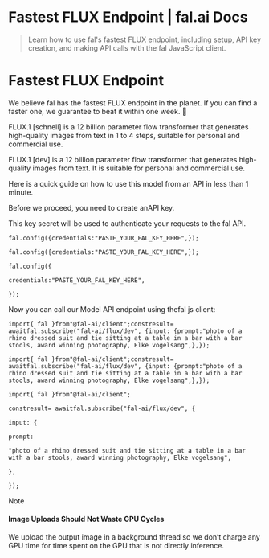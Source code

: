 # Fastest FLUX Endpoint | fal.ai Docs


> Learn how to use fal's fastest FLUX endpoint, including setup, API key creation, and making API calls with the fal JavaScript client.


# Fastest FLUX Endpoint

We believe fal has the fastest FLUX endpoint in the planet. If you can find a faster one, we guarantee to beat it within one week. 🤝

FLUX.1 [schnell] is a 12 billion parameter flow transformer that generates high-quality images from text in 1 to 4 steps, suitable for personal and commercial use.

FLUX.1 [dev] is a 12 billion parameter flow transformer that generates high-quality images from text. It is suitable for personal and commercial use.

Here is a quick guide on how to use this model from an API in less than 1 minute.

Before we proceed, you need to create anAPI key.

This key secret will be used to authenticate your requests to the fal API.

```
fal.config({credentials:"PASTE_YOUR_FAL_KEY_HERE",});
```

```
fal.config({credentials:"PASTE_YOUR_FAL_KEY_HERE",});
```

```
fal.config({
```

```
credentials:"PASTE_YOUR_FAL_KEY_HERE",
```

```
});
```

Now you can call our Model API endpoint using thefal js client:

```
import{ fal }from"@fal-ai/client";constresult= awaitfal.subscribe("fal-ai/flux/dev", {input: {prompt:"photo of a rhino dressed suit and tie sitting at a table in a bar with a bar stools, award winning photography, Elke vogelsang",},});
```

```
import{ fal }from"@fal-ai/client";constresult= awaitfal.subscribe("fal-ai/flux/dev", {input: {prompt:"photo of a rhino dressed suit and tie sitting at a table in a bar with a bar stools, award winning photography, Elke vogelsang",},});
```

```
import{ fal }from"@fal-ai/client";
```

```
constresult= awaitfal.subscribe("fal-ai/flux/dev", {
```

```
input: {
```

```
prompt:
```

```
"photo of a rhino dressed suit and tie sitting at a table in a bar with a bar stools, award winning photography, Elke vogelsang",
```

```
},
```

```
});
```

Note

#### Image Uploads Should Not Waste GPU Cycles

We upload the output image in a background thread so we don’t charge any GPU
time for time spent on the GPU that is not directly inference.